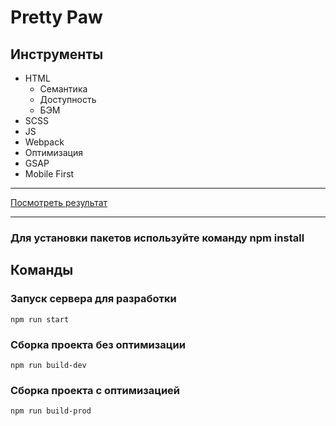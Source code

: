 # Pretty Paw

## Инструменты

* HTML
  * Семантика
  * Доступность
  * БЭМ
* SCSS
* JS
* Webpack
* Оптимизация
* GSAP
* Mobile First

---

[Посмотреть результат](https://www.pretty-paw-vert.vercel.app)

---

### Для установки пакетов используйте команду npm install

## Команды

### Запуск сервера для разработки
```shell
npm run start
```

### Сборка проекта без оптимизации
```shell
npm run build-dev
```

### Сборка проекта с оптимизацией
```shell
npm run build-prod
```
